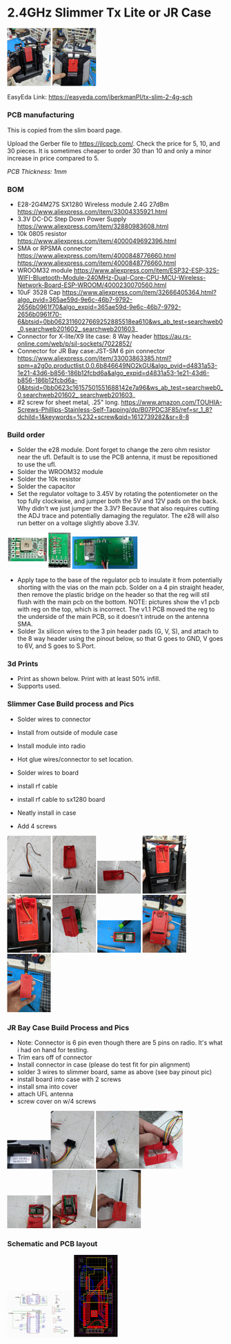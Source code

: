 
# 2.4GHz Slimmer Tx Lite or JR Case

<img src="img/11.jpg" width="20%">    <img src="img/20.jpg" width="20%">

EasyEda Link: https://easyeda.com/jberkmanPI/tx-slim-2-4g-sch

### PCB manufacturing

This is copied from the slim board page.

Upload the Gerber file to https://jlcpcb.com/.  Check the price for 5, 10, and 30 pieces.  It is sometimes cheaper to order 30 than 10 and only a minor increase in price compared to 5.

*PCB Thickness: 1mm*

### BOM

- E28-2G4M27S SX1280 Wireless module 2.4G 27dBm https://www.aliexpress.com/item/33004335921.html
- 3.3V DC-DC Step Down Power Supply https://www.aliexpress.com/item/32880983608.html
- 10k 0805 resistor https://www.aliexpress.com/item/4000049692396.html
- SMA or RPSMA connector https://www.aliexpress.com/item/4000848776660.html https://www.aliexpress.com/item/4000848776660.html
- WROOM32 module https://www.aliexpress.com/item/ESP32-ESP-32S-WIFI-Bluetooth-Module-240MHz-Dual-Core-CPU-MCU-Wireless-Network-Board-ESP-WROOM/4000230070560.html
- 10uF 3528 Cap https://www.aliexpress.com/item/32666405364.html?algo_pvid=365ae59d-9e6c-46b7-9792-2656b0961f70&algo_expid=365ae59d-9e6c-46b7-9792-2656b0961f70-6&btsid=0bb0623116027669252885518ea610&ws_ab_test=searchweb0_0,searchweb201602_,searchweb201603_
- Connector for X-lite/X9 lite case: 8 Way header https://au.rs-online.com/web/p/sil-sockets/7022852/
- Connector for JR Bay case:JST-SM 6 pin connector https://www.aliexpress.com/item/33003863385.html?spm=a2g0o.productlist.0.0.6b846649NO2kGU&algo_pvid=d4831a53-1e21-43d6-b856-186b12fcbd6a&algo_expid=d4831a53-1e21-43d6-b856-186b12fcbd6a-0&btsid=0bb0623c16157501551688142e7a96&ws_ab_test=searchweb0_0,searchweb201602_,searchweb201603_
- #2 screw for sheet metal, .25" long. https://www.amazon.com/TOUHIA-Screws-Phillips-Stainless-Self-Tapping/dp/B07PDC3F85/ref=sr_1_8?dchild=1&keywords=%232+screw&qid=1612739282&sr=8-8

### Build order

- Solder the e28 module.  Dont forget to change the zero ohm resistor near the ufl.  Default is to use the PCB antenna, it must be repositioned to use the ufl.
- Solder the WROOM32 module
- Solder the 10k resistor
- Solder the capacitor
- Set the regulator voltage to 3.45V by rotating the potentiometer on the top fully clockwise, and jumper both the 5V and 12V pads on the back.  Why didn't we just jumper the 3.3V?  Because that also requires cutting the ADJ trace and potentially damaging the regulator.  The e28 will also run better on a voltage slightly above 3.3V.

<img src="img/regulator_setup.jpg" width="30%"><img src="img/22.jpg" width="30%">

- Apply tape to the base of the regulator pcb to insulate it from potentially shorting with the vias on the main pcb. Solder on a 4 pin straight header, then remove the plastic bridge on the header so that the reg will stil flush with the main pcb on the bottom. NOTE: pictures show the v1 pcb with reg on the top, which is incorrect. The v1.1 PCB moved the reg to the underside of the main PCB, so it doesn't intrude on the antenna SMA.
- Solder 3x silicon wires to the 3 pin header pads (G, V, S), and attach to the 8 way header using the pinout below, so that G goes to GND, V goes to 6V, and S goes to S.Port.

### 3d Prints

- Print as shown below. Print with at least 50% infill.
- Supports used.



### Slimmer Case Build process and Pics

- Solder wires to connector
- Install from outside of module case
- Install module into radio
- Hot glue wires/connector to set location.  

- Solder wires to board
- install rf cable
- install rf cable to sx1280 board
- Neatly install in case
- Add 4 screws  


<img src="img/1.jpg" width="20%"> <img src="img/2.jpg" width="20%">
<img src="img/4.jpg" width="20%"> <img src="img/5.jpg" width="20%"> 
<img src="img/6.jpg" width="20%"> <img src="img/7.jpg" width="20%"> 
<img src="img/8.jpg" width="20%"> <img src="img/9.jpg" width="20%"> 
<img src="img/10.jpg" width="20%">


### JR Bay Case Build Process and Pics

- Note: Connector is 6 pin even though there are 5 pins on radio. It's what i had on hand for testing.
- Trim ears off of connector
- Install connector in case (please do test fit for pin alignment)
- solder 3 wires to slimmer board, same as above (see bay pinout pic)
- install board into case with 2 screws
- install sma into cover
- attach UFL antenna
- screw cover on w/4 screws

<img src="img/19.jpg" width="20%"><img src="img/13.jpg" width="20%"> 
<img src="img/14.jpg" width="20%"><img src="img/15.jpg" width="20%"> 
<img src="img/16.jpg" width="20%"> <img src="img/17.jpg" width="20%"> 
<img src="img/18.jpg" width="20%"> 


### Schematic and PCB layout

<img src="img/schem.jpg" width="30%">

<img src="img/layout.jpg" width="20%">

